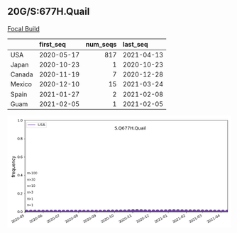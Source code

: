 

## 20G/S:677H.Quail
[Focal Build](https://nextstrain.org/groups/neherlab/ncov/S.Q677H.Quail?c=gt-S_677&f_country=USA)

|        | first_seq   |   num_seqs | last_seq   |
|:-------|:------------|-----------:|:-----------|
| USA    | 2020-05-17  |        817 | 2021-04-13 |
| Japan  | 2020-10-23  |          1 | 2020-10-23 |
| Canada | 2020-11-19  |          7 | 2020-12-28 |
| Mexico | 2020-12-10  |         15 | 2021-03-24 |
| Spain  | 2021-01-27  |          2 | 2021-02-08 |
| Guam   | 2021-02-05  |          1 | 2021-02-05 |

![Overall trends S.Q677H.Quail](/overall_trends_figures/overall_trends_S.Q677H.Quail.png)